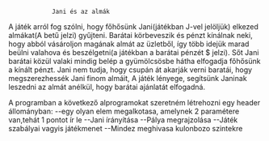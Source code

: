 
				Jani és az almák

A játék arról fog szólni, hogy főhősünk Jani(játékban J-vel jelöljük) elkezed almákat(A betű jelzi) gyűjteni.
Barátai körbeveszik és pénzt kínálnak neki, hogy abból vásároljon magának almát az üzletből, így 
több idejük marad beülni valahova és beszélgetni(a játékban a barátai pénzét $ jelzi).
Sőt Jani barátai közül valaki mindig belép a gyümölcsösbe hátha elfogadja főhősünk a kínált pénzt.
Jani nem tudja, hogy csupán át akarják verni baratái, hogy megszerezhessék Jani finom almáit,
A játék lényege, segítsünk Janinak leszedni az almát anélkül, hogy barátai ajánlatát elfogadná.


A programban a következő alprogramokat szeretném létrehozni egy header állományban:
--egy olyan elem megalkotasa, amelynek 2 paramétere van,tehát 1 pontot ír le
--Jani írányítása
--Pálya megrajzolása
--Játék szabályai vagyis játékmenet
--Mindez meghivasa kulonbozo szintekre
